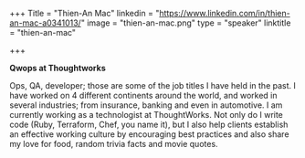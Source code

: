 +++
Title = "Thien-An Mac"
linkedin = "https://www.linkedin.com/in/thien-an-mac-a0341013/"
image = "thien-an-mac.png"
type = "speaker"
linktitle = "thien-an-mac"

+++

**Qwops at Thoughtworks**

Ops, QA, developer; those are some of the job titles I have held in the past. I have worked on 4 different continents around the world, and worked in several industries; from insurance, banking and even in automotive. I am currently working as a technologist at ThoughtWorks. Not only do I write code (Ruby, Terraform, Chef, you name it), but I also help clients establish an effective working culture by encouraging best practices and also share my love for food, random trivia facts and movie quotes.